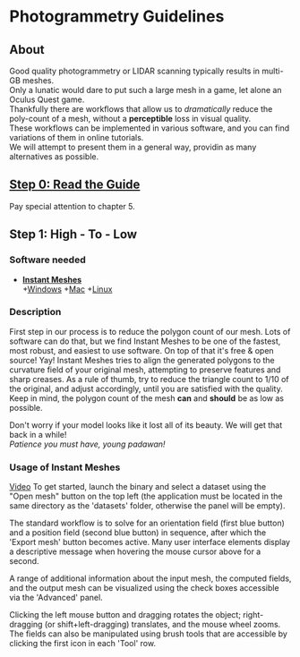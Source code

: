 Photogrammetry Guidelines
===

About
---
Good quality photogrammetry or LIDAR scanning typically results in multi-GB meshes.  
Only a lunatic would dare to put such a large mesh in a game, let alone an Oculus Quest game.  
Thankfully there are workflows that allow us to _dramatically_ reduce the poly-count of a mesh, without a **perceptible** loss in visual quality.  
These workflows can be implemented in various software, and you can find variations of them in online tutorials.  
We will attempt to present them in a general way, providin as many alternatives as possible.

[Step 0: Read the Guide](https://unity3d.com/files/solutions/photogrammetry/Unity-Photogrammetry-Workflow_2017-07_v2.pdf)
---
Pay special attention to chapter 5.

Step 1: High - To - Low
---
### Software needed
* [**Instant Meshes**](https://github.com/wjakob/instant-meshes)  
+[Windows](https://instant-meshes.s3.eu-central-1.amazonaws.com/Release/instant-meshes-windows.zip)
+[Mac](https://instant-meshes.s3.eu-central-1.amazonaws.com/instant-meshes-macos.zip)
+[Linux](https://instant-meshes.s3.eu-central-1.amazonaws.com/instant-meshes-linux.zip)

### Description
First step in our process is to reduce the polygon count of our mesh. Lots of software can do that, but we find Instant Meshes to be one of the fastest, most robust, and easiest to use software. On top of that it's free & open source! Yay! Instant Meshes tries to align the generated polygons to the curvature field of your original mesh, attempting to preserve features and sharp creases. As a rule of thumb, try to reduce the triangle count to 1/10 of the original, and adjust accordingly, until you are satisfied with the quality. Keep in mind, the polygon count of the mesh **can** and **should** be as low as possible.  

Don't worry if your model looks like it lost all of its beauty. We will get that back in a while!  
_Patience you must have, young padawan!_

### Usage of Instant Meshes
[Video](https://www.youtube.com/watch?v=U6wtw6W4x3I)
To get started, launch the binary and select a dataset using the "Open mesh" button on the top left (the application must be located in the same directory as the 'datasets' folder, otherwise the panel will be empty).

The standard workflow is to solve for an orientation field (first blue button) and a position field (second blue button) in sequence, after which the 'Export mesh' button becomes active. Many user interface elements display a descriptive message when hovering the mouse cursor above for a second.

A range of additional information about the input mesh, the computed fields, and the output mesh can be visualized using the check boxes accessible via the 'Advanced' panel.

Clicking the left mouse button and dragging rotates the object; right-dragging (or shift+left-dragging) translates, and the mouse wheel zooms. The fields can also be manipulated using brush tools that are accessible by clicking the first icon in each 'Tool' row.

